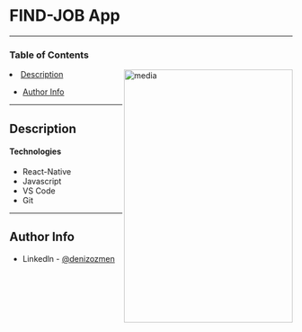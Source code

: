 # FIND-JOB App

---

### Table of Contents

<img src="https://github.com/denizozmen/Projects/blob/master/ReactNative/ProjectOne/media.gif" alt="media" width="300" height="450" align="right" style="max-width:100%;">
  <img

- [Description](#description)
<!--
- [How To Use](#how-to-use)
- [References](#references)
- [License](#license) -->

- [Author Info](#author-info)

---

## Description

#### Technologies

- React-Native
- Javascript
- VS Code
- Git

---

## Author Info

- Linkedln - [@denizozmen](https://www.linkedin.com/in/deniz-%C3%B6zmen-66ab161b7/)

<!-- You're sections headers will be used to reference location of destination. -->
